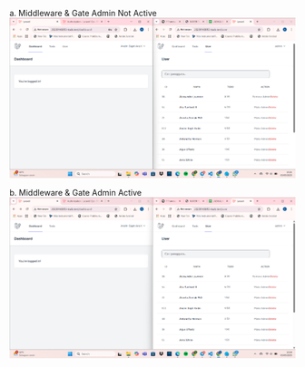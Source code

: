 a. Middleware & Gate Admin Not Active
![alt text](<Screenshot 2025-05-03 152139.png>)

b. Middleware & Gate Admin Active
![alt text](<Screenshot 2025-05-03 151935.png>)